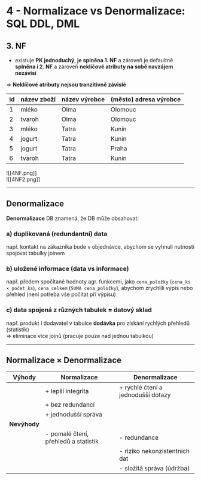 # 4 - Normalizace vs Denormalizace: SQL DDL, DML

## 3. NF
- existuje **PK jednoduchý**, **je splněna 1. NF** a zároveň je defaultně **splněna i 2. NF** a zároveň **neklíčové atributy na sobě navzájem nezávisí**
    

=> **Neklíčové atributy nejsou tranzitivně závislé**

|**id**|**název zboží**|**název výrobce**|**(město) adresa výrobce**|
|---|---|---|---|
|1|mléko|Olma|Olomouc|
|2|tvaroh|Olma|Olomouc|
|3|mléko|Tatra|Kunín|
|4|jogurt|Tatra|Kunín|
|5|jogurt|Tatra|Praha|
|6|tvaroh|Tatra|Kunín|

![[4NF.png]]  
![[4NF2.png]]

---

## Denormalizace

**Denormalizace** DB znamená, že DB může obsahovat:

### a) duplikovaná (redundantní) data

např. kontakt na zákazníka bude v objednávce, abychom se vyhnuli nutnosti spojovat tabulky joinem

### b) uložené informace (data vs informace)

např. předem spočítané hodnoty agr. funkcemi, jako `cena_položky` (`cena_ks × počet_ks`), `cena_celkem` (`SUMA cena_položky`), abychom zrychlili výpis nebo přehled (není potřeba vše počítat při výpisu)

### c) data spojená z různých tabulek = datový sklad

např. produkt i dodavatel v tabulce **dodávka** pro získání rychlých přehledů (statistik)  
=> eliminace více joinů (pracuje pouze nad jednou tabulkou)

---

## Normalizace × Denormalizace

|Výhody|Normalizace|Denormalizace|
|---|---|---|
||+ lepší integrita|+ rychlé čtení a jednodušší dotazy|
||+ bez redundancí||
||+ jednodušší správa||
|**Nevýhody**|||
||- pomalé čtení, přehledů a statistik|- redundance|
|||- riziko nekonzistentních dat|
|||- složitá správa (údržba)|
